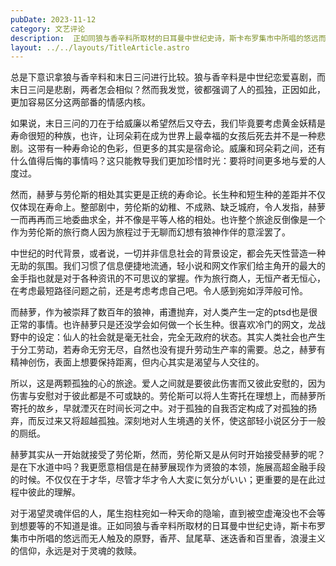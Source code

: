 ```yaml
---
pubDate: 2023-11-12
category: 文艺评论
description:  正如同狼与香辛料所取材的日耳曼中世纪史诗，斯卡布罗集市中所唱的悠远而无人触及的原野，香芹、鼠尾草、迷迭香和百里香，浪漫主义的信仰，永远是对于灵魂的救赎。
layout: ../../layouts/TitleArticle.astro
---
```


总是下意识拿狼与香辛料和末日三问进行比较。狼与香辛料是中世纪恋爱喜剧，而末日三问是悲剧，两者怎会相似？然而我发觉，彼都强调了人的孤独，正因如此，更加容易区分这两部番的情感内核。

如果说，末日三问的刀在于给威廉以希望然后又夺去，我们毕竟要考虑黄金妖精是寿命很短的种族，也许，让珂朵莉在成为世界上最幸福的女孩后死去并不是一种悲剧。这带有一种寿命论的色彩，但更多的其实是宿命论。威廉和珂朵莉之间，还有什么值得后悔的事情吗？这只能教导我们更加珍惜时光：要将时间更多地与爱的人度过。

然而，赫萝与劳伦斯的相处其实更是正统的寿命论。长生种和短生种的差距并不仅仅体现在寿命上。整部剧中，劳伦斯的幼稚、不成熟、缺乏城府，令人发指，赫萝一而再再而三地委曲求全，并不像是平等人格的相处。也许整个旅途反倒像是一个作为劳伦斯的旅行商人因为旅程过于无聊而幻想有狼神作伴的意淫罢了。

中世纪的时代背景，或者说，一切并非信息社会的背景设定，都会先天性营造一种无助的氛围。我们习惯了信息便捷地流通，轻小说和网文作家们给主角开的最大的金手指也就是对于各种资讯的不可思议的掌握。作为旅行商人，无恒产者无恒心，在考虑最短路径问题之前，还是考虑考虑自己吧。令人感到宛如浮萍般可怜。

而赫萝，作为被崇拜了数百年的狼神，甫遭抛弃，对人类产生一定的ptsd也是很正常的事情。也许赫萝只是还没学会如何做一个长生种。很喜欢冷门的网文，龙战野中的设定：仙人的社会就是毫无社会，完全无政府的状态。其实人类社会也产生于分工劳动，若寿命无穷无尽，自然也没有提升劳动生产率的需要。总之，赫萝有精神创伤，表面上想要保持距离，但内心其实是渴望与人交往的。

所以，这是两颗孤独的心的旅途。爱人之间就是要彼此伤害而又彼此安慰的，因为伤害与安慰对于彼此都是不可或缺的。劳伦斯可以将人生寄托在理想上，而赫萝所寄托的故乡，早就湮灭在时间长河之中。对于孤独的自我否定构成了对孤独的扬弃，而反过来又将超越孤独。深刻地对人生境遇的关怀，使这部轻小说区分于一般的厕纸。

赫萝其实从一开始就接受了劳伦斯，然而，劳伦斯又是从何时开始接受赫萝的呢？是在下水道中吗？我更愿意相信是在赫萝展现作为贤狼的本领，施展高超金融手段的时候。不仅仅在于才华，尽管才华才令人大変に気分がいい；更重要的是在此过程中彼此的理解。

对于渴望灵魂伴侣的人，尾生抱柱宛如一种天命的隐喻，直到被空虚淹没也不会等到想要等的不知道是谁。正如同狼与香辛料所取材的日耳曼中世纪史诗，斯卡布罗集市中所唱的悠远而无人触及的原野，香芹、鼠尾草、迷迭香和百里香，浪漫主义的信仰，永远是对于灵魂的救赎。
